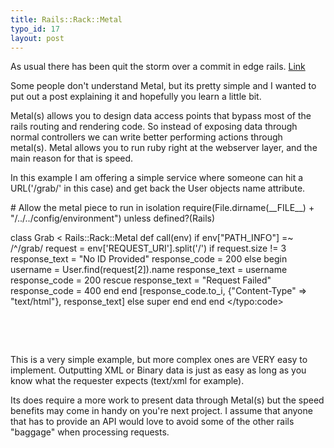 ```yaml
--- 
title: Rails::Rack::Metal
typo_id: 17
layout: post
---
```

<p>As usual there has been quit the storm over a commit in edge rails. <a target="_blank" href="http://is.gd/c1if">Link</a>&nbsp;</p>
<p>Some people don't understand Metal, but its pretty simple and I wanted to put out a post explaining it and hopefully you learn a little bit.&nbsp;</p>
<p>Metal(s) allows you to design data access points that bypass most of the rails routing and rendering code. So instead of exposing data through normal controllers we can write better performing actions through metal(s).&nbsp;Metal allows you to run ruby right at the webserver layer, and the main reason for that is speed.</p>
<p>In this example I am offering a simple service where someone can hit a URL('/grab/<id>' in this case) and get back the User objects name attribute.</id></p>
<typo:code lang="ruby" linenumber="true">
# Allow the metal piece to run in isolation
require(File.dirname(__FILE__) + "/../../config/environment") unless defined?(Rails)

class Grab < Rails::Rack::Metal
  def call(env)
    if env["PATH_INFO"] =~ /^\/grab/
      request = env['REQUEST_URI'].split('/')
      if request.size != 3
        response_text = "No ID Provided"
        response_code = 200
      else
        begin
          username = User.find(request[2]).name
          response_text = username
          response_code = 200
        rescue
          response_text = "Request Failed"
          response_code = 400
        end
      end
      [response_code.to_i, {"Content-Type" => "text/html"}, response_text]
    else
      super
    end
  end
end
</typo:code>
<p>&nbsp;</p>
<p>&nbsp;</p>
<p>This is a very simple example, but more complex ones are VERY easy to implement. Outputting XML or Binary data is just as easy as long as you know what the requester expects (text/xml for example).&nbsp;</p>
<p>Its does require a more work to present data through Metal(s) but the speed benefits may come in handy on you're next project. I assume that anyone that has to provide an API would love to avoid some of the other rails &quot;baggage&quot; when processing requests.&nbsp;</p>
<p>&nbsp;</p>
